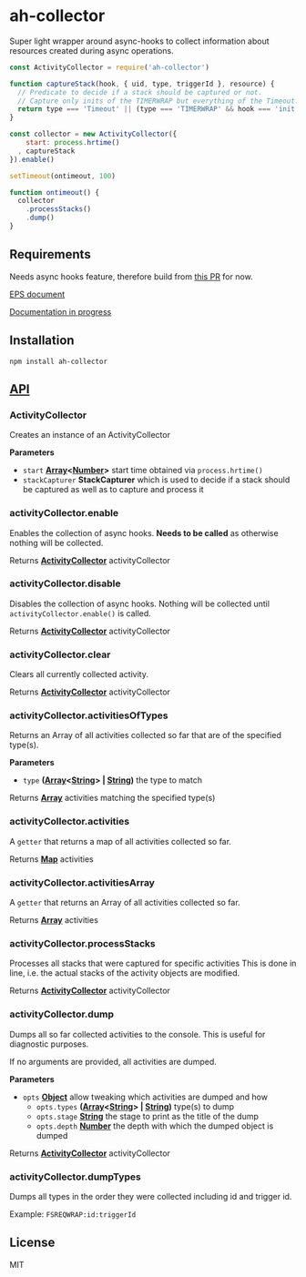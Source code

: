 # ah-collector

Super light wrapper around async-hooks to collect information about resources created during async operations.

```js
const ActivityCollector = require('ah-collector')

function captureStack(hook, { uid, type, triggerId }, resource) {
  // Predicate to decide if a stack should be captured or not.
  // Capture only inits of the TIMERWRAP but everything of the Timeout.
  return type === 'Timeout' || (type === 'TIMERWRAP' && hook === 'init')
}

const collector = new ActivityCollector({
    start: process.hrtime()
  , captureStack
}).enable()

setTimeout(ontimeout, 100)

function ontimeout() {
  collector
    .processStacks()
    .dump()
}
```

## Requirements

Needs async hooks feature, therefore build from [this PR](https://github.com/nodejs/node/pull/8531) for now.

[EPS document](https://github.com/nodejs/node-eps/pull/18)

[Documentation in
progress](https://github.com/nodesource/node/blob/trevnorris-async-wrap-eps-impl%2Bdocs/doc/api/async_hooks.md)

## Installation

    npm install ah-collector

## [API](https://nodesource.github.io/ah-collector)

<!-- Generated by documentation.js. Update this documentation by updating the source code. -->

### ActivityCollector

Creates an instance of an ActivityCollector

**Parameters**

-   `start` **[Array](https://developer.mozilla.org/en-US/docs/Web/JavaScript/Reference/Global_Objects/Array)&lt;[Number](https://developer.mozilla.org/en-US/docs/Web/JavaScript/Reference/Global_Objects/Number)>** start time obtained via `process.hrtime()`
-   `stackCapturer` **StackCapturer** which is used to decide if a stack should be captured as well as to capture and process it

### activityCollector.enable

Enables the collection of async hooks.
**Needs to be called** as otherwise nothing will be collected.

Returns **[ActivityCollector](#activitycollector)** activityCollector

### activityCollector.disable

Disables the collection of async hooks.
Nothing will be collected until `activityCollector.enable()` is called.

Returns **[ActivityCollector](#activitycollector)** activityCollector

### activityCollector.clear

Clears all currently collected activity.

Returns **[ActivityCollector](#activitycollector)** activityCollector

### activityCollector.activitiesOfTypes

Returns an Array of all activities collected so far that are of the specified type(s).

**Parameters**

-   `type` **([Array](https://developer.mozilla.org/en-US/docs/Web/JavaScript/Reference/Global_Objects/Array)&lt;[String](https://developer.mozilla.org/en-US/docs/Web/JavaScript/Reference/Global_Objects/String)> | [String](https://developer.mozilla.org/en-US/docs/Web/JavaScript/Reference/Global_Objects/String))** the type to match

Returns **[Array](https://developer.mozilla.org/en-US/docs/Web/JavaScript/Reference/Global_Objects/Array)** activities matching the specified type(s)

### activityCollector.activities

A `getter` that returns a map of all activities collected so far.

Returns **[Map](https://developer.mozilla.org/en-US/docs/Web/JavaScript/Reference/Global_Objects/Map)** activities

### activityCollector.activitiesArray

A `getter` that returns an Array  of all activities collected so far.

Returns **[Array](https://developer.mozilla.org/en-US/docs/Web/JavaScript/Reference/Global_Objects/Array)** activities

### activityCollector.processStacks

Processes all stacks that were captured for specific activities
This is done in line, i.e. the actual stacks of the activity objects
are modified.

Returns **[ActivityCollector](#activitycollector)** activityCollector

### activityCollector.dump

Dumps all so far collected activities to the console.
This is useful for diagnostic purposes.

If no arguments are provided, all activities are dumped.

**Parameters**

-   `opts` **[Object](https://developer.mozilla.org/en-US/docs/Web/JavaScript/Reference/Global_Objects/Object)** allow tweaking which activities are dumped and how
    -   `opts.types` **([Array](https://developer.mozilla.org/en-US/docs/Web/JavaScript/Reference/Global_Objects/Array)&lt;[String](https://developer.mozilla.org/en-US/docs/Web/JavaScript/Reference/Global_Objects/String)> | [String](https://developer.mozilla.org/en-US/docs/Web/JavaScript/Reference/Global_Objects/String))** type(s) to dump
    -   `opts.stage` **[String](https://developer.mozilla.org/en-US/docs/Web/JavaScript/Reference/Global_Objects/String)** the stage to print as the title of the dump
    -   `opts.depth` **[Number](https://developer.mozilla.org/en-US/docs/Web/JavaScript/Reference/Global_Objects/Number)** the depth with which the dumped object is dumped

Returns **[ActivityCollector](#activitycollector)** activityCollector

### activityCollector.dumpTypes

Dumps all types in the order they were collected including
id and trigger id.

Example: `FSREQWRAP:id:triggerId`

## License

MIT
